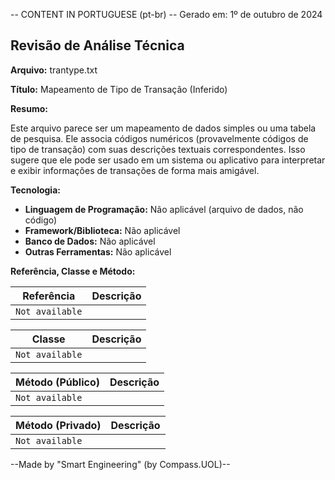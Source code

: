 -- CONTENT IN PORTUGUESE (pt-br) --
Gerado em: 1º de outubro de 2024

## Revisão de Análise Técnica

**Arquivo:**  trantype.txt

**Título:**  Mapeamento de Tipo de Transação (Inferido)

**Resumo:** 

Este arquivo parece ser um mapeamento de dados simples ou uma tabela de pesquisa. Ele associa códigos numéricos (provavelmente códigos de tipo de transação) com suas descrições textuais correspondentes. Isso sugere que ele pode ser usado em um sistema ou aplicativo para interpretar e exibir informações de transações de forma mais amigável.

**Tecnologia:**

* **Linguagem de Programação:**  Não aplicável (arquivo de dados, não código)
* **Framework/Biblioteca:**  Não aplicável 
* **Banco de Dados:** Não aplicável
* **Outras Ferramentas:**  Não aplicável

**Referência, Classe e Método:**

| Referência | Descrição |
|---|---|
| `Not available` |  |

| Classe | Descrição |
|---|---|
| `Not available` |  |

| Método (Público) | Descrição |
|---|---|
| `Not available` |  |

| Método (Privado) | Descrição |
|---|---|
| `Not available` |  |

--Made by "Smart Engineering" (by Compass.UOL)--